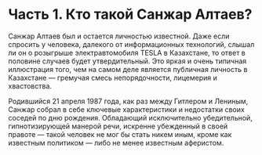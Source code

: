 # Часть 1. Кто такой Санжар Алтаев?

Санжар Алтаев был и остается личностью известной. Даже если спросить у человека, далекого от информационных технологий, слышал ли он о розыгрыше электравтомобиля TESLA в Казахстане, то ответ в половине случаев будет  утвердительный. Это яркая и очень типичная иллюстрация того, чем на самом деле является публичная личность в Казахстане — гремучая смесь непорядочности, лицемерия и хвастовства.

Родившийся 21 апреля 1987 года, как раз между Гитлером и Лениным, Санжар собрал в себе ключевые характеристики и недостатки своих соседей по дню рождения. Обладающий исключительно убедительной, гипнотизирующей манерой речи, искренне убежденный в своей правоте — такой человек не мог бы стать никем иным, кроме как известным политиком — либо не менее известным аферистом.



